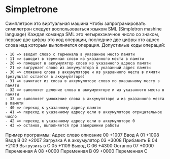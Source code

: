 # Simpletrone

Симплетрон это виртуальная машина
Чтобы запрограмировать симплетрон следует воспользоваться языком SML (Simpletron mashine language)
Каждая команда SML это четырехзначное число со знаком, первые две цифры это код операции,
последние две цифры это адрес слова над которым выполняется операция.
Допустимые коды операций:

	- 10 => вводит слово с терминала в указанное место памяти
	- 11 => выводит в терминал слово из указанного места в памяти
	- 20 => помещает в аккумулятор слово из указанного адреса памяти
	- 21 => выгружает слово из аккумулятора в указанный адрес памяти
	- 30 => сложение слова в аккумуляторе и из указанного места в пямяти (результат остается в аккумуляторе)
	- 31 => вычитает из слова в аккумуляторе слово по указанному месту в памяти
	- 32 => выполняет деление слова в аккумуляторе и из указанного места в памяти
	- 33 => выполняет умножение слова в аккумуляторе и из указанного места в памяти
	- 40 => переход к указанному адресу памяти
	- 41 => переход к указанному адресу если в аккумуляторе отрицательное число
	- 42 => переход к указанному адресу если в аккумуляторе 0
	- 43 => останов, выполняется при завершении работы

Пример программы:
Адрес	слово	описание
00		+1007	Ввод А
01		+1008	Ввод В
02		+2007	Загрузка А в аккумулятор
03		+3008	Прибавить В
04		+2109	Выгрузить в С
05		+1109	Вывод С
06		+4300	Останов
07		+0000	Переменная А
08		+0000	Переменная В
09		+0000	Переменная С

